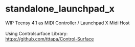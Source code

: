 # standalone_launchpad_x

WIP Teensy 4.1 as MIDI Controller / Launchpad X Midi Host<br />
<br />
Using Controlsurface Library:<br />
https://github.com/tttapa/Control-Surface<br />
